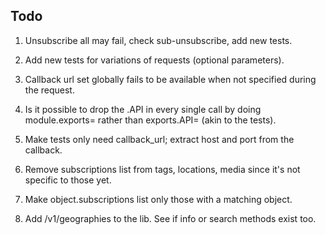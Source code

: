 
## Todo

1. Unsubscribe all may fail, check sub-unsubscribe, add new tests.

2. Add new tests for variations of requests (optional parameters).

3. Callback url set globally fails to be available when not specified during the request.

4. Is it possible to drop the .API in every single call by doing module.exports= rather than exports.API= (akin to the tests).

5. Make tests only need callback_url; extract host and port from the callback.

6. Remove subscriptions list from tags, locations, media since it's not specific to those yet.

7. Make object.subscriptions list only those with a matching object.

8. Add /v1/geographies to the lib. See if info or search methods exist too.
